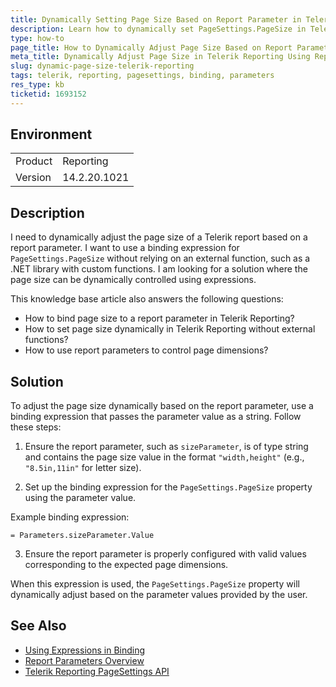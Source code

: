 ```yaml
---
title: Dynamically Setting Page Size Based on Report Parameter in Telerik Reporting
description: Learn how to dynamically set PageSettings.PageSize in Telerik Reporting using a binding expression based on a report parameter.
type: how-to
page_title: How to Dynamically Adjust Page Size Based on Report Parameter in Telerik Reporting
meta_title: Dynamically Adjust Page Size in Telerik Reporting Using Report Parameter
slug: dynamic-page-size-telerik-reporting
tags: telerik, reporting, pagesettings, binding, parameters
res_type: kb
ticketid: 1693152
---
```


## Environment

<table>
  <tbody>
    <tr>
      <td>Product</td>
      <td>Reporting</td>
    </tr>
    <tr>
      <td>Version</td>
      <td>14.2.20.1021</td>
    </tr>
  </tbody>
</table>

## Description

I need to dynamically adjust the page size of a Telerik report based on a report parameter. I want to use a binding expression for `PageSettings.PageSize` without relying on an external function, such as a .NET library with custom functions. I am looking for a solution where the page size can be dynamically controlled using expressions.

This knowledge base article also answers the following questions:
- How to bind page size to a report parameter in Telerik Reporting?
- How to set page size dynamically in Telerik Reporting without external functions?
- How to use report parameters to control page dimensions?

## Solution

To adjust the page size dynamically based on the report parameter, use a binding expression that passes the parameter value as a string. Follow these steps:

1. Ensure the report parameter, such as `sizeParameter`, is of type string and contains the page size value in the format `"width,height"` (e.g., `"8.5in,11in"` for letter size).

2. Set up the binding expression for the `PageSettings.PageSize` property using the parameter value.

Example binding expression:
```text
= Parameters.sizeParameter.Value
```

3. Ensure the report parameter is properly configured with valid values corresponding to the expected page dimensions.

When this expression is used, the `PageSettings.PageSize` property will dynamically adjust based on the parameter values provided by the user.

## See Also

- [Using Expressions in Binding](https://docs.telerik.com/reporting/designing-reports/connecting-to-data/expressions/using-expressions/bindings)
- [Report Parameters Overview](https://docs.telerik.com/reporting/designing-reports/parameters/overview)
- [Telerik Reporting PageSettings API](https://docs.telerik.com/reporting/api/telerik.reporting.pagesettings)
